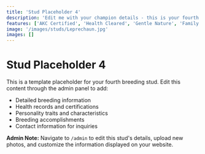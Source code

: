 ```yaml
---
title: 'Stud Placeholder 4'
description: 'Edit me with your champion details - this is your fourth breeding stud template ready for customization.'
features: ['AKC Certified', 'Health Cleared', 'Gentle Nature', 'Family Friendly']
image: '/images/studs/Leprechaun.jpg'
images: []
---
```


# Stud Placeholder 4

This is a template placeholder for your fourth breeding stud. Edit this content through the admin panel to add:

- Detailed breeding information
- Health records and certifications
- Personality traits and characteristics
- Breeding accomplishments
- Contact information for inquiries

**Admin Note:** Navigate to `/admin` to edit this stud's details, upload new photos, and customize the information displayed on your website. 